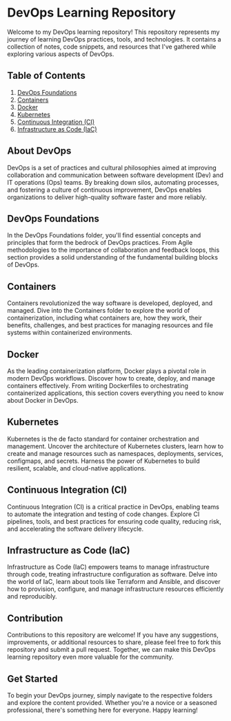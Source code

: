 # DevOps Learning Repository

Welcome to my DevOps learning repository! This repository represents my journey of learning DevOps practices, tools, and technologies. It contains a collection of notes, code snippets, and resources that I've gathered while exploring various aspects of DevOps.


## Table of Contents

1. [DevOps Foundations](./devops_foundations)
2. [Containers](./containers)
3. [Docker](./docker)
4. [Kubernetes](./kubernetes)
5. [Continuous Integration (CI)](./ci)
6. [Infrastructure as Code (IaC)](./iac)

## About DevOps

DevOps is a set of practices and cultural philosophies aimed at improving collaboration and communication between software development (Dev) and IT operations (Ops) teams. By breaking down silos, automating processes, and fostering a culture of continuous improvement, DevOps enables organizations to deliver high-quality software faster and more reliably.

## DevOps Foundations

In the DevOps Foundations folder, you'll find essential concepts and principles that form the bedrock of DevOps practices. From Agile methodologies to the importance of collaboration and feedback loops, this section provides a solid understanding of the fundamental building blocks of DevOps.

## Containers

Containers revolutionized the way software is developed, deployed, and managed. Dive into the Containers folder to explore the world of containerization, including what containers are, how they work, their benefits, challenges, and best practices for managing resources and file systems within containerized environments.

## Docker

As the leading containerization platform, Docker plays a pivotal role in modern DevOps workflows. Discover how to create, deploy, and manage  containers effectively. From writing Dockerfiles to orchestrating containerized applications, this section covers everything you need to know about Docker in DevOps.

## Kubernetes

Kubernetes is the de facto standard for container orchestration and management. Uncover the architecture of Kubernetes clusters, learn how to create and manage resources such as namespaces, deployments, services, configmaps, and secrets. Harness the power of Kubernetes to build resilient, scalable, and cloud-native applications.

## Continuous Integration (CI)

Continuous Integration (CI) is a critical practice in DevOps, enabling teams to automate the integration and testing of code changes. Explore CI pipelines, tools, and best practices for ensuring code quality, reducing risk, and accelerating the software delivery lifecycle.

## Infrastructure as Code (IaC)

Infrastructure as Code (IaC) empowers teams to manage infrastructure through code, treating infrastructure configuration as software. Delve into the world of IaC, learn about tools like Terraform and Ansible, and discover how to provision, configure, and manage infrastructure resources efficiently and reproducibly.

## Contribution

Contributions to this repository are welcome! If you have any suggestions, improvements, or additional resources to share, please feel free to fork this repository and submit a pull request. Together, we can make this DevOps learning repository even more valuable for the community.

## Get Started

To begin your DevOps journey, simply navigate to the respective folders and explore the content provided. Whether you're a novice or a seasoned professional, there's something here for everyone. Happy learning!
